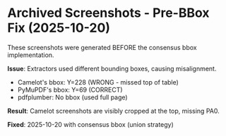 # Archived Screenshots - Pre-BBox Fix (2025-10-20)

These screenshots were generated BEFORE the consensus bbox implementation.

**Issue**: Extractors used different bounding boxes, causing misalignment.
- Camelot's bbox: Y=228 (WRONG - missed top of table)
- PyMuPDF's bbox: Y=69 (CORRECT)
- pdfplumber: No bbox (used full page)

**Result**: Camelot screenshots are visibly cropped at the top, missing PA0.

**Fixed**: 2025-10-20 with consensus bbox (union strategy)

